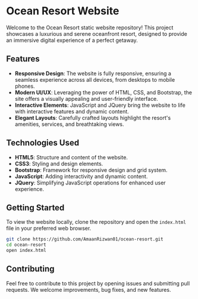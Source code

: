 # Ocean Resort Website

Welcome to the Ocean Resort static website repository! This project showcases a luxurious and serene oceanfront resort, designed to provide an immersive digital experience of a perfect getaway.

## Features

- **Responsive Design**: The website is fully responsive, ensuring a seamless experience across all devices, from desktops to mobile phones.
- **Modern UI/UX**: Leveraging the power of HTML, CSS, and Bootstrap, the site offers a visually appealing and user-friendly interface.
- **Interactive Elements**: JavaScript and JQuery bring the website to life with interactive features and dynamic content.
- **Elegant Layouts**: Carefully crafted layouts highlight the resort's amenities, services, and breathtaking views.

## Technologies Used

- **HTML5**: Structure and content of the website.
- **CSS3**: Styling and design elements.
- **Bootstrap**: Framework for responsive design and grid system.
- **JavaScript**: Adding interactivity and dynamic content.
- **JQuery**: Simplifying JavaScript operations for enhanced user experience.

## Getting Started

To view the website locally, clone the repository and open the `index.html` file in your preferred web browser.

```bash
git clone https://github.com/AmaanRizwan01/ocean-resort.git
cd ocean-resort
open index.html
```

## Contributing
Feel free to contribute to this project by opening issues and submitting pull requests. We welcome improvements, bug fixes, and new features.
